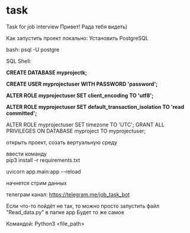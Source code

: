 # task

Task for job interview
Привет! Рада тебя видеть)

Как запустить проект локально:
Установить PostgreSQL

bash: 
psql -U postgre

SQL Shell:

**CREATE DATABASE myprojectk;**

**CREATE USER myprojectuser WITH PASSWORD 'password';**

**ALTER ROLE myprojectuser SET client_encoding TO 'utf8';**

**ALTER ROLE myprojectuser SET default_transaction_isolation TO 'read committed';**

ALTER ROLE myprojectuser SET timezone TO 'UTC'; 
GRANT ALL PRIVILEGES ON DATABASE myproject TO myprojectuser;


открыть проект, созать вертуальную среду

ввести команду  
pip3 install -r requirements.txt

uvicorn app.main:app --reload

начнется стрим данных

телеграм канал:
https://telegram.me/job_task_bot

Если что-то пойдёт не так, то можно просто запустить файл
"Read_data.py" в папке app
Будет то же самое

Командой:
Python3 <file_path>

